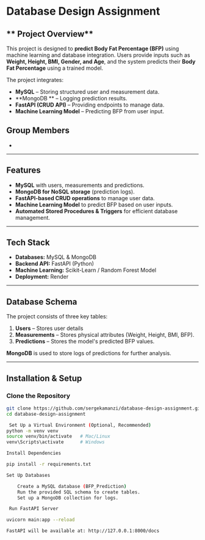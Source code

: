 # **Database Design Assignment**

## ** Project Overview**
This project is designed to **predict Body Fat Percentage (BFP)** using machine learning and database integration. Users provide inputs such as **Weight, Height, BMI, Gender, and Age**, and the system predicts their **Body Fat Percentage** using a trained model.

The project integrates:
- **MySQL** – Storing structured user and measurement data.
- **MongoDB ** – Logging prediction results.
- **FastAPI (CRUD API)** – Providing endpoints to manage data.
- **Machine Learning Model** – Predicting BFP from user input.

## **Group Members**
- 
---

## **Features**
-  **MySQL** with users, measurements and predictions.
-  **MongoDB for NoSQL storage** (prediction logs).
-  **FastAPI-based CRUD operations** to manage user data.
-  **Machine Learning Model** to predict BFP based on user inputs.
-  **Automated Stored Procedures & Triggers** for efficient database management.

---

## **Tech Stack**
- **Databases:** MySQL & MongoDB
- **Backend API:** FastAPI (Python)
- **Machine Learning:** Scikit-Learn / Random Forest Model
- **Deployment:** Render

---

## **Database Schema**
The project consists of three key tables:
1. **Users** – Stores user details
2. **Measurements** – Stores physical attributes (Weight, Height, BMI, BFP).
3. **Predictions** – Stores the model's predicted BFP values.

 **MongoDB** is used to store logs of predictions for further analysis.

---

## **Installation & Setup**
### **Clone the Repository**
```sh
git clone https://github.com/sergekamanzi/database-design-assignment.git
cd database-design-assignment

 Set Up a Virtual Environment (Optional, Recommended)
python -m venv venv
source venv/bin/activate   # Mac/Linux
venv\Scripts\activate      # Windows

Install Dependencies

pip install -r requirements.txt

Set Up Databases

    Create a MySQL database (BFP_Prediction)
    Run the provided SQL schema to create tables.
    Set up a MongoDB collection for logs.

 Run FastAPI Server

uvicorn main:app --reload

FastAPI will be available at: http://127.0.0.1:8000/docs


